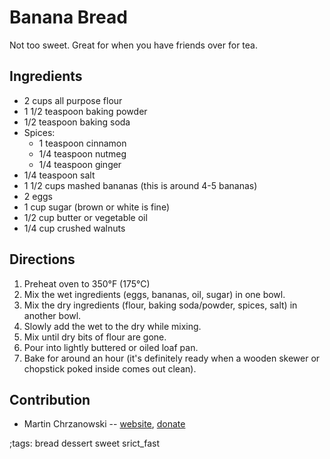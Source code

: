 # Banana Bread

Not too sweet. Great for when you have friends over for tea.

## Ingredients

- 2 cups all purpose flour
- 1 1/2 teaspoon baking powder
- 1/2 teaspoon baking soda
- Spices:
    - 1 teaspoon cinnamon
    - 1/4 teaspoon nutmeg
    - 1/4 teaspoon ginger
- 1/4 teaspoon salt
- 1 1/2 cups mashed bananas (this is around 4-5 bananas)
- 2 eggs
- 1 cup sugar (brown or white is fine)
- 1/2 cup butter or vegetable oil
- 1/4 cup crushed walnuts

## Directions

1. Preheat oven to 350°F (175°C)
2. Mix the wet ingredients (eggs, bananas, oil, sugar) in one bowl.
3. Mix the dry ingredients (flour, baking soda/powder, spices, salt) in another
   bowl.
4. Slowly add the wet to the dry while mixing.
5. Mix until dry bits of flour are gone.
6. Pour into lightly buttered or oiled loaf pan.
7. Bake for around an hour (it's definitely ready when a wooden skewer or
   chopstick poked inside comes out clean).

## Contribution

- Martin Chrzanowski -- [website](https://m-chrzan.xyz), [donate](https://m-chrzan.xyz/crypto.html)

;tags: bread dessert sweet srict_fast
